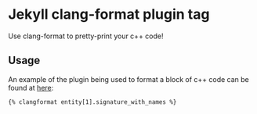 # Jekyll clang-format plugin tag

Use clang-format to pretty-print your c++ code!

## Usage

An example of the plugin being used to format a block of c++ code can be found
at [here](https://hort.github.io/docs/libraries/Args/m_add.html):

```
{% clangformat entity[1].signature_with_names %}
```
